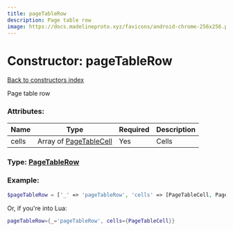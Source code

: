 ```yaml
---
title: pageTableRow
description: Page table row
image: https://docs.madelineproto.xyz/favicons/android-chrome-256x256.png
---
```

# Constructor: pageTableRow  
[Back to constructors index](index.md)



Page table row

### Attributes:

| Name     |    Type       | Required | Description |
|----------|---------------|----------|-------------|
|cells|Array of [PageTableCell](../types/PageTableCell.md) | Yes|Cells|



### Type: [PageTableRow](../types/PageTableRow.md)


### Example:

```php
$pageTableRow = ['_' => 'pageTableRow', 'cells' => [PageTableCell, PageTableCell]];
```  


Or, if you're into Lua:

```lua
pageTableRow={_='pageTableRow', cells={PageTableCell}}

```


